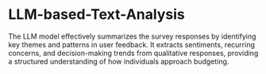 # LLM-based-Text-Analysis
The LLM model effectively summarizes the survey responses by identifying key themes and patterns in user feedback. It extracts sentiments, recurring concerns, and decision-making trends from qualitative responses, providing a structured understanding of how individuals approach budgeting. 
